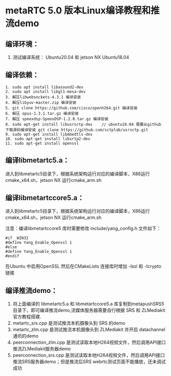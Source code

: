 # metaRTC 5.0 版本Linux编译教程和推流demo

## 编译环境：
1. 测试编译系统： Ubuntu20.04 和 jetson NX Ubuntu18.04

## 编译依赖：
```
1. sudo apt install libasound2-dev
2. sudo apt install libgl1-mesa-dev
3. 解压libwebsockets-4.3.1 编译安装
4. 解压libyuv-master.zip 编译安装
5. git clone https://github.com/cisco/openh264.git 编译安装
6. 解压 opus-1.3.1.tar.gz 编译安装
7. 解压 speexdsp-SpeexDSP-1.2.0.tar.gz 编译安装
8. sudo apt-get install libusrsctp-dev    // ubuntu18.04 需要从github 下载源码编译安装 git clone https://github.com/sctplab/usrsctp.git
9. sudo apt-get install libmbedtls-dev
10. sudo apt-get install libsrtp2-dev
11. sudo apt-get install openssl
```

## 编译libmetartc5.a：
进入到libmetartc5目录下，根据系统架构运行对应的编译脚本，X86运行cmake_x64.sh，jetson NX 运行cmake_arm.sh

## 编译libmetartccore5.a：
进入到libmetartc5目录下，根据系统架构运行对应的编译脚本，X86运行cmake_x64.sh，jetson NX 运行cmake_arm.sh

注意：编译libmetartccore5 库时需要修改 include/yang_config.h 文件如下：
```
#if _WIN32
#define Yang_Enable_Openssl 1
#else
#define Yang_Enable_Openssl 1
#endif
```
在Ubuntu 中启用OpenSSL 然后在CMakeLists 连接库时增加 -lssl 和  -lcrypto 链接

## 编译推流demo：
1. 将上面编译的 libmetartc5.a 和 libmetartccore5.a 库复制到metapushSRS5 目录下，即可编译推流demo,流媒体服务器需要自行根据 SRS 和 ZLMediakit 官方教程搭建.
2. metartc_srs.cpp 是测试推流本机摄像头到 SRS 的demo
3. metartc_zlm.cpp 是测试推流本机摄像头到 ZLMediakit 并开启 datachannel 通讯的demo
4. peerconnection_zlm.cpp 是测试读取本地H264视频文件，然后调用API接口推流ZLMediakit服务器demo
5. peerconnection_srs.cpp 是测试读取本地H264视频文件，然后调用API接口推流SRS服务器demo；但是推流后SRS webrtc测试页面不能播放，还未调试成功